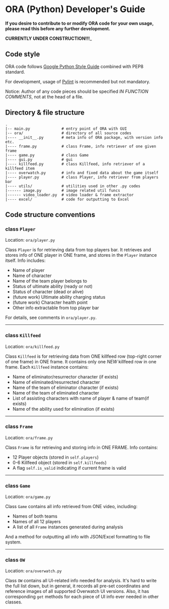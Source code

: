 # ORA (Python) Developer's Guide

__If you desire to contribute to or modify ORA code for your own usage, please read this before any further development.__

__CURRENTLY UNDER CONSTRUCTION!!!___


## Code style

ORA code follows [Google Python Style Guide](https://google.github.io/styleguide/pyguide.html) combined with PEP8 standard. 

For development, usage of [Pylint](https://www.pylint.org/) is recommended but not mandatory.

Notice: Author of any code pieces should be specified _IN FUNCTION COMMENTS_, not at the head of a file.

## Directory & file structure

```
.
|-- main.py              # entry point of ORA with GUI
|-- ora/                 # directory of all source codes
|---- __init__.py        # meta info of ORA package, with version info etc.
|---- frame.py           # class Frame, info retriever of one given frame
|---- game.py            # class Game
|---- gui.py             # gui
|---- killfeed.py        # class Killfeed, info retriever of a killfeed item
|---- overwatch.py       # info and fixed data about the game itself
|---- player.py          # class Player, info retriever from players bar
|---- utils/             # utilities used in other .py codes
|------ image.py         # image related util funcs
|------ video_loader.py  # video loader & frame extractor
|---- excel/             # code for outputting to Excel
```

## Code structure conventions

### class `Player`

Location: `ora/player.py`

Class `Player` is for retrieving data from top players bar.
It retrieves and stores info of ONE player in ONE frame, and stores in the `Player` instance itself.
 Info includes:

* Name of player
* Name of character
* Name of the team player belongs to
* Status of ultimate ability (ready or not)
* Status of character (dead or alive)
* (future work) Ultimate ability charging status
* (future work) Character health point
* Other info extractable from top player bar

For details, see comments in `ora/player.py`.

---

### class `Killfeed`

Location: `ora/killfeed.py`

Class `Killfeed` is for retrieving data from ONE killfeed row (top-right corner of one frame)
 in ONE frame.
 It contains only one _NEW_ killfeed row in one frame. Each `Killfeed` instance contains:

* Name of eliminator/resurrector character (if exists)
* Name of eliminated/resurrected character
* Name of the team of eliminator character (if exists)
* Name of the team of eliminated character
* List of assisting characters with name of player & name of team(if exists)
* Name of the ability used for elimination (if exists)

---

### class `Frame`

Location: `ora/frame.py`

Class `Frame` is for retrieving and storing info in ONE FRAME. Info contains:

* 12 Player objects (stored in `self.players`)
* 0-6 Killfeed object (stored in `self.killfeeds`)
* A flag `self.is_valid` indicating if current frame is valid

---

### class `Game`

Location: `ora/game.py`

Class `Game` contains all info retrieved from ONE video, including:

* Names of both teams
* Names of all 12 players
* A list of all `Frame` instances generated during analysis

And a method for outputting all info with JSON/Excel formatting to file system.

---

### class `OW`

Location: `ora/overwatch.py`

Class `OW` contains all UI-related info needed for analysis.
It's hard to write the full list down, but in general,
it records all pre-set coordinates and reference images of all supported Overwatch UI versions.
Also, it has corresponding `get` methods for each piece of UI info ever needed in other classes.

